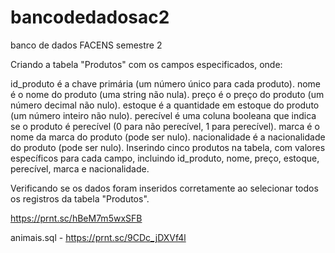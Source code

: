 # bancodedadosac2
banco de dados FACENS semestre 2

Criando a tabela "Produtos" com os campos especificados, onde:

id_produto é a chave primária (um número único para cada produto).
nome é o nome do produto (uma string não nula).
preço é o preço do produto (um número decimal não nulo).
estoque é a quantidade em estoque do produto (um número inteiro não nulo).
perecível é uma coluna booleana que indica se o produto é perecível (0 para não perecível, 1 para perecível).
marca é o nome da marca do produto (pode ser nulo).
nacionalidade é a nacionalidade do produto (pode ser nulo).
Inserindo cinco produtos na tabela, com valores específicos para cada campo, incluindo id_produto, nome, preço, estoque, perecível, marca e nacionalidade.

Verificando se os dados foram inseridos corretamente ao selecionar todos os registros da tabela "Produtos".


https://prnt.sc/hBeM7m5wxSFB


animais.sql - https://prnt.sc/9CDc_jDXVf4l
